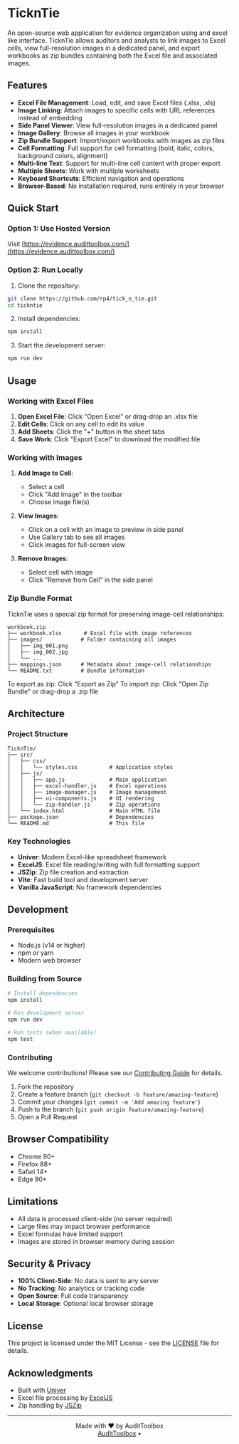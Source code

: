 # TicknTie

An open-source web application for evidence organization using and excel like interface. TicknTie allows auditors and analysts to link images to Excel cells, view full-resolution images in a dedicated panel, and export workbooks as zip bundles containing both the Excel file and associated images.

## Features

- **Excel File Management**: Load, edit, and save Excel files (.xlsx, .xls)
- **Image Linking**: Attach images to specific cells with URL references instead of embedding
- **Side Panel Viewer**: View full-resolution images in a dedicated panel
- **Image Gallery**: Browse all images in your workbook
- **Zip Bundle Support**: Import/export workbooks with images as zip files
- **Cell Formatting**: Full support for cell formatting (bold, italic, colors, background colors, alignment)
- **Multi-line Text**: Support for multi-line cell content with proper export
- **Multiple Sheets**: Work with multiple worksheets
- **Keyboard Shortcuts**: Efficient navigation and operations
- **Browser-Based**: No installation required, runs entirely in your browser

## Quick Start

### Option 1: Use Hosted Version
Visit [https://evidence.audittoolbox.com/](https://evidence.audittoolbox.com/)

### Option 2: Run Locally

1. Clone the repository:
```bash
git clone https://github.com/rp4/tick_n_tie.git
cd tickntie
```

2. Install dependencies:
```bash
npm install
```

3. Start the development server:
```bash
npm run dev
```

## Usage

### Working with Excel Files

1. **Open Excel File**: Click "Open Excel" or drag-drop an .xlsx file
2. **Edit Cells**: Click on any cell to edit its value
3. **Add Sheets**: Click the "+" button in the sheet tabs
4. **Save Work**: Click "Export Excel" to download the modified file

### Working with Images

1. **Add Image to Cell**: 
   - Select a cell
   - Click "Add Image" in the toolbar
   - Choose image file(s)

2. **View Images**:
   - Click on a cell with an image to preview in side panel
   - Use Gallery tab to see all images
   - Click images for full-screen view

3. **Remove Images**:
   - Select cell with image
   - Click "Remove from Cell" in the side panel

### Zip Bundle Format

TicknTie uses a special zip format for preserving image-cell relationships:

```
workbook.zip
├── workbook.xlsx       # Excel file with image references
├── images/            # Folder containing all images
│   ├── img_001.png
│   ├── img_002.jpg
│   └── ...
├── mappings.json      # Metadata about image-cell relationships
└── README.txt         # Bundle information
```

To export as zip: Click "Export as Zip"
To import zip: Click "Open Zip Bundle" or drag-drop a .zip file

## Architecture

### Project Structure

```
TicknTie/
├── src/
│   ├── css/
│   │   └── styles.css          # Application styles
│   ├── js/
│   │   ├── app.js              # Main application
│   │   ├── excel-handler.js    # Excel operations
│   │   ├── image-manager.js    # Image management
│   │   ├── ui-components.js    # UI rendering
│   │   └── zip-handler.js      # Zip operations
│   └── index.html              # Main HTML file
├── package.json                # Dependencies
└── README.md                   # This file
```

### Key Technologies

- **Univer**: Modern Excel-like spreadsheet framework
- **ExcelJS**: Excel file reading/writing with full formatting support
- **JSZip**: Zip file creation and extraction
- **Vite**: Fast build tool and development server
- **Vanilla JavaScript**: No framework dependencies

## Development

### Prerequisites

- Node.js (v14 or higher)
- npm or yarn
- Modern web browser

### Building from Source

```bash
# Install dependencies
npm install

# Run development server
npm run dev

# Run tests (when available)
npm test
```

### Contributing

We welcome contributions! Please see our [Contributing Guide](CONTRIBUTING.md) for details.

1. Fork the repository
2. Create a feature branch (`git checkout -b feature/amazing-feature`)
3. Commit your changes (`git commit -m 'Add amazing feature'`)
4. Push to the branch (`git push origin feature/amazing-feature`)
5. Open a Pull Request

## Browser Compatibility

- Chrome 90+
- Firefox 88+
- Safari 14+
- Edge 90+

## Limitations

- All data is processed client-side (no server required)
- Large files may impact browser performance
- Excel formulas have limited support
- Images are stored in browser memory during session

## Security & Privacy

- **100% Client-Side**: No data is sent to any server
- **No Tracking**: No analytics or tracking code
- **Open Source**: Full code transparency
- **Local Storage**: Optional local browser storage

## License

This project is licensed under the MIT License - see the [LICENSE](LICENSE) file for details.

## Acknowledgments

- Built with [Univer](https://univer.ai/)
- Excel file processing by [ExcelJS](https://github.com/exceljs/exceljs)
- Zip handling by [JSZip](https://stuk.github.io/jszip/)

---

<p align="center">
  Made with ❤️ by AuditToolbox
  <br>
  <a href="https://www.audittoolbox.com/">AuditToolbox</a> • 
</p>